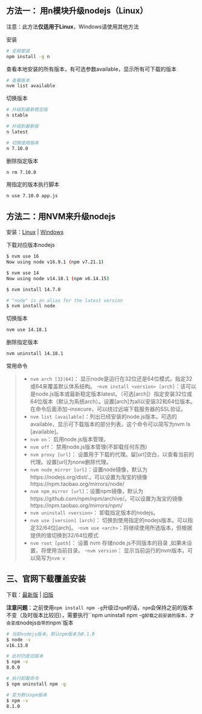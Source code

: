 ## 方法一： 用n模块升级nodejs（Linux）

注意：此方法**仅适用于Linux**，Windows请使用其他方法

安装

```bash
# 全局安装
npm install -g n
```

查看本地安装的所有版本，有可选参数available，显示所有可下载的版本

```bash
# 查看版本
nvm list available
```

切换版本

```bash
# 升级到最新稳定版
n stable

# 升级到最新版
n latest

# 切换使用版本
n 7.10.0
```

删除指定版本

```bash
n rm 7.10.0
```

用指定的版本执行脚本

```bash
n use 7.10.0 app.js
```

## 方法二：用NVM来升级nodejs

安装：[Linux](https://github.com/nvm-sh/nvm/releases) | [Windows](https://github.com/coreybutler/nvm-windows/releases)

下载对应版本nodejs

```bash
$ nvm use 16
Now using node v16.9.1 (npm v7.21.1)

$ nvm use 14
Now using node v14.18.1 (npm v6.14.15)

$ nvm install 14.7.0

# "node" is an alias for the latest version
$ nvm install node
```

切换版本

```bash
nvm use 14.18.1
```

删除指定版本

```bash
nvm uninstall 14.18.1
```

常用命令

>   -   `nvm arch [32|64]`： 显示node是运行在32位还是64位模式。指定32或64来覆盖默认体系结构。
>       -`nvm install <version> [arch]`：该可以是node.js版本或最新稳定版本latest。（可选[arch]）指定安装32位或64位版本（默认为系统arch）。设置[arch]为all以安装32和64位版本。在命令后面添加–insecure，可以绕过远端下载服务器的SSL验证。
>   -   `nvm list [available]`：列出已经安装的node.js版本。可选的available，显示可下载版本的部分列表。这个命令可以简写为nvm ls [available]。
>   -   `nvm on`： 启用node.js版本管理。
>   -   `nvm off`： 禁用node.js版本管理(不卸载任何东西)
>   -   `nvm proxy [url]`： 设置用于下载的代理。留[url]空白，以查看当前的代理。设置[url]为none删除代理。
>   -   `nvm node_mirror [url]`：设置node镜像，默认为https://nodejs.org/dist/.。可以设置为淘宝的镜像https://npm.taobao.org/mirrors/node/
>   -   `nvm npm_mirror [url]`：设置npm镜像，默认为https://github.com/npm/npm/archive/。可以设置为淘宝的镜像https://npm.taobao.org/mirrors/npm/
>   -   `nvm uninstall <version>`： 卸载指定版本的nodejs。
>   -   `nvm use [version] [arch]`： 切换到使用指定的nodejs版本。可以指定32/64位[arch]。
>       -`nvm use <arch>`：将继续使用所选版本，但根据提供的值切换到32/64位模式
>   -   `nvm root [path]`： 设置 nvm 存储node.js不同版本的目录 ,如果未设置，将使用当前目录。
>       -`nvm version`： 显示当前运行的nvm版本，可以简写为`nvm v`

## 三、官网下载覆盖安装

下载：[最新版](https://nodejs.org/en/download/) | [旧版](https://nodejs.org/en/download/releases/)

**注意问题**：之前使用`npm install npm -g`升级过`npm`的话，`npm`会保持之前的版本不变（及时版本比较旧），需要执行``npm uninstall npm -g`卸载之前安装的版本，才会变成`nodejs`自带的`npm`版本

```bash
# 当前nodejs版本，默认npm版本为8.1.0
$ node -v
v16.13.0

# 此时仍是旧版本
$ npm -v
8.0.0

# 执行卸载命令
$ npm uninstall npm -g

# 变为默认npm版本
$ npm -v
8.1.0
```



